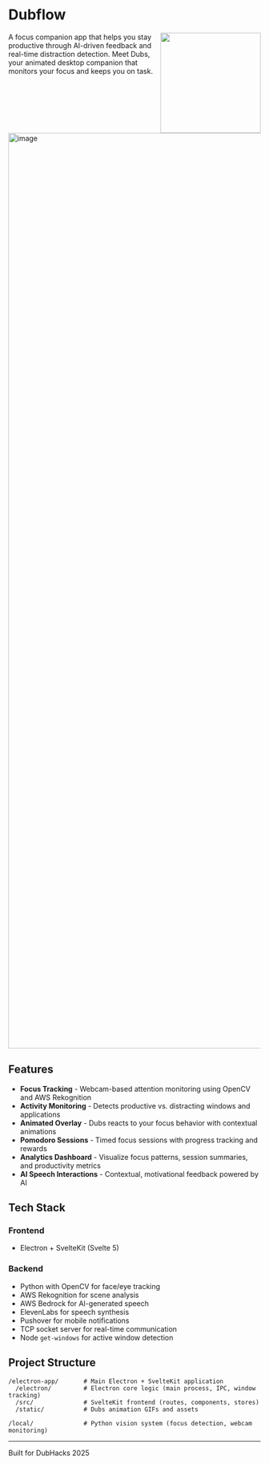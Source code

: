 <h1>
  Dubflow
</h1>

<img src="https://github.com/user-attachments/assets/8091cfc0-231b-4c55-996c-f16242e3d2b5" width="200" align="right">

<hp align="center">A focus companion app that helps you stay productive through AI-driven feedback and real-time distraction detection. Meet Dubs, your animated desktop companion that monitors your focus and keeps you on task.</p>

<br>
<br>
<img width="3024" height="1826" alt="image" src="https://github.com/user-attachments/assets/1ad3baa7-a755-4d6b-a46a-1be0c69513bc" />


## Features

- **Focus Tracking** - Webcam-based attention monitoring using OpenCV and AWS Rekognition
- **Activity Monitoring** - Detects productive vs. distracting windows and applications
- **Animated Overlay** - Dubs reacts to your focus behavior with contextual animations
- **Pomodoro Sessions** - Timed focus sessions with progress tracking and rewards
- **Analytics Dashboard** - Visualize focus patterns, session summaries, and productivity metrics
- **AI Speech Interactions** - Contextual, motivational feedback powered by AI

## Tech Stack

### Frontend

- Electron + SvelteKit (Svelte 5)

### Backend

- Python with OpenCV for face/eye tracking
- AWS Rekognition for scene analysis
- AWS Bedrock for AI-generated speech
- ElevenLabs for speech synthesis
- Pushover for mobile notifications
- TCP socket server for real-time communication
- Node `get-windows` for active window detection

## Project Structure

```
/electron-app/       # Main Electron + SvelteKit application
  /electron/         # Electron core logic (main process, IPC, window tracking)
  /src/              # SvelteKit frontend (routes, components, stores)
  /static/           # Dubs animation GIFs and assets

/local/              # Python vision system (focus detection, webcam monitoring)
```

---

Built for DubHacks 2025
